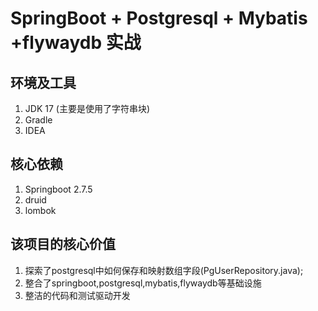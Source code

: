 # SpringBoot  + Postgresql + Mybatis +flywaydb 实战

## 环境及工具
1. JDK 17  (主要是使用了字符串块)
2. Gradle
3. IDEA 

## 核心依赖
1. Springboot 2.7.5
2. druid
3. lombok

## 该项目的核心价值
1. 探索了postgresql中如何保存和映射数组字段(PgUserRepository.java);
2. 整合了springboot,postgresql,mybatis,flywaydb等基础设施
3. 整洁的代码和测试驱动开发
